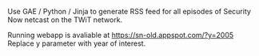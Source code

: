 Use GAE / Python / Jinja to generate RSS feed for all episodes of Security Now netcast on the TWiT network.

Running webapp is avaliable at https://sn-old.appspot.com/?y=2005
Replace y parameter with year of interest.